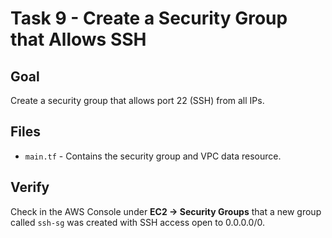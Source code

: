 # Task 9 - Create a Security Group that Allows SSH

## Goal
Create a security group that allows port 22 (SSH) from all IPs.

## Files
- `main.tf` - Contains the security group and VPC data resource.

## Verify
Check in the AWS Console under **EC2 → Security Groups** that a new group called `ssh-sg` was created with SSH access open to 0.0.0.0/0.

